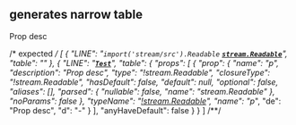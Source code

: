 ## generates narrow table
<types>
  <import from="stream/src" ns="stream" name="Readable" />
  <type name="Test">
    <prop type="!stream.Readable" name="p">Prop desc</prop>
  </type>
</types>

/* expected */
[
  {
    "LINE": "`import('stream/src').Readable` __[`stream.Readable`](l-type)__",
    "table": ""
  },
  {
    "LINE": "__[`Test`](t-type)__",
    "table": {
      "props": [
        {
          "prop": {
            "name": "p",
            "description": "Prop desc",
            "type": "!stream.Readable",
            "closureType": "!stream.Readable",
            "hasDefault": false,
            "default": null,
            "optional": false,
            "aliases": [],
            "parsed": {
              "nullable": false,
              "name": "stream.Readable"
            },
            "noParams": false
          },
          "typeName": "[!stream.Readable](#type-streamreadable)",
          "name": "p*",
          "de": "Prop desc",
          "d": "-"
        }
      ],
      "anyHaveDefault": false
    }
  }
]
/**/